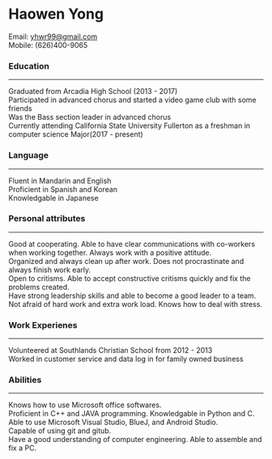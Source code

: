 # Haowen Yong

Email: yhwr99@gmail.com  
Mobile: (626)400-9065  

### Education
---
Graduated from Arcadia High School (2013 - 2017)  
Participated in advanced chorus and  started a video game club with some friends  
Was the Bass section leader in advanced chorus  
Currently attending California State University Fullerton as a freshman in computer science Major(2017 - present)  

### Language
---
Fluent in Mandarin and English  
Proficient in Spanish and Korean  
Knowledgable in Japanese  

### Personal attributes
---
Good at cooperating. Able to have clear communications with co-workers when working together. Always work with a positive attitude.  
Organized and always clean up after work. Does not procrastinate and always finish work early.  
Open to critisms. Able to accept constructive critisms quickly and fix the problems created.  
Have strong leadership skills and able to become a good leader to a team. 
Not afraid of hard work and extra work load. Knows how to deal with stress.  

### Work Experienes
---
Volunteered at Southlands Christian School from 2012 - 2013  
Worked in customer service and data log in for family owned business  

### Abilities  
---
Knows how to use Microsoft office softwares.  
Proficient in C++ and JAVA programming. Knowledgable in Python and C.  
Able to use Microsoft Visual Studio, BlueJ, and Android Studio.  
Capable of using git and gitub.  
Have a good understanding of computer engineering. Able to assemble and fix a PC.  


